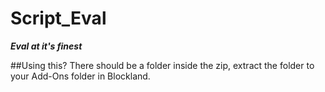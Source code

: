 # Script_Eval
___Eval at it's finest___



##Using this?
    There should be a folder inside the zip, extract the folder to your Add-Ons folder in Blockland.

